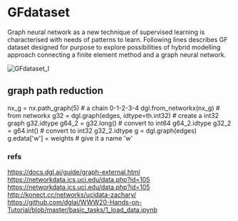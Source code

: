 # GFdataset
Graph neural network as a new technique of supervised learning is characterised with needs of patterns to learn. 
Following lines describes GF dataset designed for purpose to explore possibilities of hybrid modelling approach connecting  a finite element method and a graph neural network. 

![GFdataset_I](https://user-images.githubusercontent.com/30251196/137585172-d3efe915-0053-43ba-8d05-f592cedd181e.PNG)

## graph path reduction
nx_g = nx.path_graph(5) # a chain 0-1-2-3-4
dgl.from_networkx(nx_g) # from networkx
g32 = dgl.graph(edges, idtype=th.int32)  # create a int32 graph
g32.idtype
g64_2 = g32.long()  # convert to int64
g64_2.idtype
g32_2 = g64.int()  # convert to int32
g32_2.idtype
g = dgl.graph(edges)
g.edata['w'] = weights  # give it a name 'w'

### refs
https://docs.dgl.ai/guide/graph-external.html
https://networkdata.ics.uci.edu/data.php?id=105
https://networkdata.ics.uci.edu/data.php?id=105
http://konect.cc/networks/ucidata-zachary/
https://github.com/dglai/WWW20-Hands-on-Tutorial/blob/master/basic_tasks/1_load_data.ipynb

